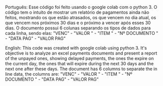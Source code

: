 Português:
  Esse código foi feito usando o google colab com o python 3. O código tem o intuito de mostrar um relatório de pagamentos ainda não feitos, mostrando os que estão atrasados, os que vencem no dia atual, os que vencem nos próximos 30 dias e o próximo a vencer após esses 30 dias. O documento possui 6 colunas separando os tipos de dados para cada linha, sendo elas: "VENC" - "VALOR " - "ITEM " - "Nº DOCUMENTO " - "DATA PAG" - "VALOR PAG" 

English:
  This code was created with google colab using python 3. It's objective is to analyze an excel payments documents and present a report of the unpayed ones, showing delayed payments, the ones the expire on the current day, the ones that will expire during the next 30 days and the next one after these days. The document has 6 columns to separate the in line data, the columns are: "VENC" - "VALOR " - "ITEM " - "Nº DOCUMENTO " - "DATA PAG" - "VALOR PAG"
